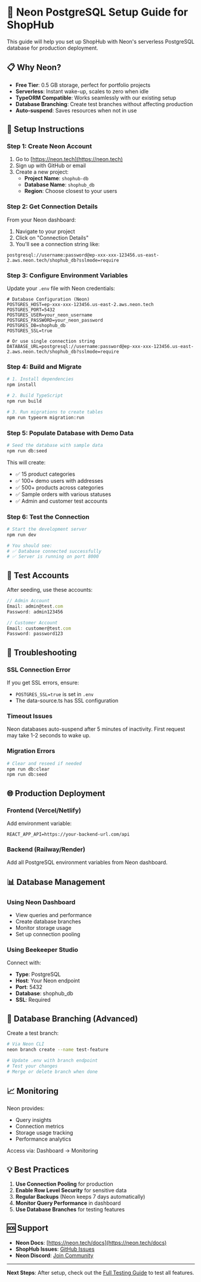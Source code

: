 # 🚀 Neon PostgreSQL Setup Guide for ShopHub

This guide will help you set up ShopHub with Neon's serverless PostgreSQL database for production deployment.

## 📋 Why Neon?

- **Free Tier**: 0.5 GB storage, perfect for portfolio projects
- **Serverless**: Instant wake-up, scales to zero when idle
- **TypeORM Compatible**: Works seamlessly with our existing setup
- **Database Branching**: Create test branches without affecting production
- **Auto-suspend**: Saves resources when not in use

## 🔧 Setup Instructions

### Step 1: Create Neon Account

1. Go to [https://neon.tech](https://neon.tech)
2. Sign up with GitHub or email
3. Create a new project:
   - **Project Name**: `shophub-db`
   - **Database Name**: `shophub_db`
   - **Region**: Choose closest to your users

### Step 2: Get Connection Details

From your Neon dashboard:

1. Navigate to your project
2. Click on "Connection Details"
3. You'll see a connection string like:
```
postgresql://username:password@ep-xxx-xxx-123456.us-east-2.aws.neon.tech/shophub_db?sslmode=require
```

### Step 3: Configure Environment Variables

Update your `.env` file with Neon credentials:

```env
# Database Configuration (Neon)
POSTGRES_HOST=ep-xxx-xxx-123456.us-east-2.aws.neon.tech
POSTGRES_PORT=5432
POSTGRES_USER=your_neon_username
POSTGRES_PASSWORD=your_neon_password
POSTGRES_DB=shophub_db
POSTGRES_SSL=true

# Or use single connection string
DATABASE_URL=postgresql://username:password@ep-xxx-xxx-123456.us-east-2.aws.neon.tech/shophub_db?sslmode=require
```

### Step 4: Build and Migrate

```bash
# 1. Install dependencies
npm install

# 2. Build TypeScript
npm run build

# 3. Run migrations to create tables
npm run typeorm migration:run
```

### Step 5: Populate Database with Demo Data

```bash
# Seed the database with sample data
npm run db:seed
```

This will create:
- ✅ 15 product categories
- ✅ 100+ demo users with addresses
- ✅ 500+ products across categories
- ✅ Sample orders with various statuses
- ✅ Admin and customer test accounts

### Step 6: Test the Connection

```bash
# Start the development server
npm run dev

# You should see:
# ✅ Database connected successfully
# ✅ Server is running on port 8000
```

## 🔑 Test Accounts

After seeding, use these accounts:

```javascript
// Admin Account
Email: admin@test.com
Password: admin123456

// Customer Account
Email: customer@test.com
Password: password123
```

## 🚨 Troubleshooting

### SSL Connection Error
If you get SSL errors, ensure:
- `POSTGRES_SSL=true` is set in `.env`
- The data-source.ts has SSL configuration

### Timeout Issues
Neon databases auto-suspend after 5 minutes of inactivity. First request may take 1-2 seconds to wake up.

### Migration Errors
```bash
# Clear and reseed if needed
npm run db:clear
npm run db:seed
```

## 🌐 Production Deployment

### Frontend (Vercel/Netlify)
Add environment variable:
```env
REACT_APP_API=https://your-backend-url.com/api
```

### Backend (Railway/Render)
Add all PostgreSQL environment variables from Neon dashboard.

## 📊 Database Management

### Using Neon Dashboard
- View queries and performance
- Create database branches
- Monitor storage usage
- Set up connection pooling

### Using Beekeeper Studio
Connect with:
- **Type**: PostgreSQL
- **Host**: Your Neon endpoint
- **Port**: 5432
- **Database**: shophub_db
- **SSL**: Required

## 🔄 Database Branching (Advanced)

Create a test branch:
```bash
# Via Neon CLI
neon branch create --name test-feature

# Update .env with branch endpoint
# Test your changes
# Merge or delete branch when done
```

## 📈 Monitoring

Neon provides:
- Query insights
- Connection metrics
- Storage usage tracking
- Performance analytics

Access via: Dashboard → Monitoring

## 💡 Best Practices

1. **Use Connection Pooling** for production
2. **Enable Row Level Security** for sensitive data
3. **Regular Backups** (Neon keeps 7 days automatically)
4. **Monitor Query Performance** in dashboard
5. **Use Database Branches** for testing features

## 🆘 Support

- **Neon Docs**: [https://neon.tech/docs](https://neon.tech/docs)
- **ShopHub Issues**: [GitHub Issues](https://github.com/ymw0331/shophub/issues)
- **Neon Discord**: [Join Community](https://discord.gg/neon)

---

**Next Steps**: After setup, check out the [Full Testing Guide](./FULL_TESTING_GUIDE.md) to test all features.
